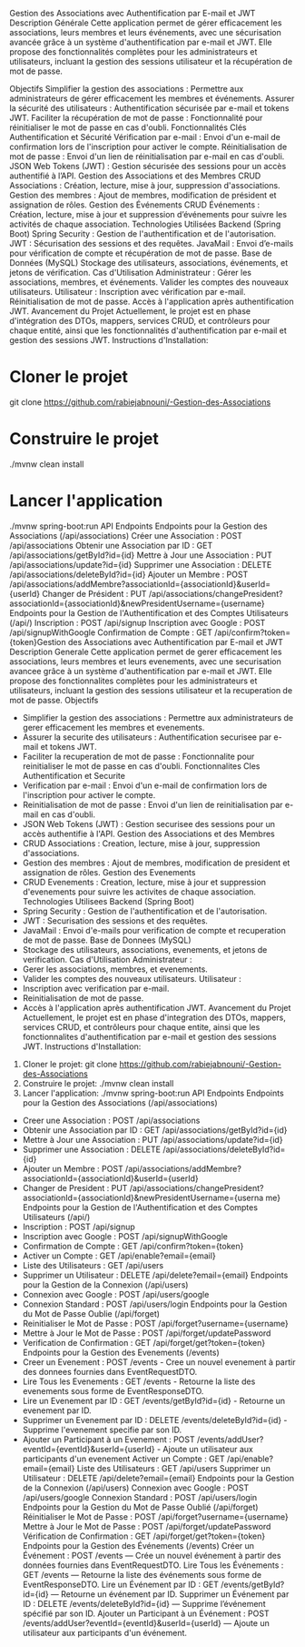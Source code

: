 Gestion des Associations avec Authentification par E-mail et JWT
Description Générale
Cette application permet de gérer efficacement les associations, leurs membres et leurs événements, avec une sécurisation avancée grâce à un système d'authentification par e-mail et JWT. Elle propose des fonctionnalités complètes pour les administrateurs et utilisateurs, incluant la gestion des sessions utilisateur et la récupération de mot de passe.

Objectifs
Simplifier la gestion des associations : Permettre aux administrateurs de gérer efficacement les membres et événements.
Assurer la sécurité des utilisateurs : Authentification sécurisée par e-mail et tokens JWT.
Faciliter la récupération de mot de passe : Fonctionnalité pour réinitialiser le mot de passe en cas d'oubli.
Fonctionnalités Clés
Authentification et Sécurité
Vérification par e-mail : Envoi d'un e-mail de confirmation lors de l'inscription pour activer le compte.
Réinitialisation de mot de passe : Envoi d'un lien de réinitialisation par e-mail en cas d'oubli.
JSON Web Tokens (JWT) : Gestion sécurisée des sessions pour un accès authentifié à l’API.
Gestion des Associations et des Membres
CRUD Associations : Création, lecture, mise à jour, suppression d'associations.
Gestion des membres : Ajout de membres, modification de président et assignation de rôles.
Gestion des Événements
CRUD Événements : Création, lecture, mise à jour et suppression d’événements pour suivre les activités de chaque association.
Technologies Utilisées
Backend (Spring Boot)
Spring Security : Gestion de l'authentification et de l'autorisation.
JWT : Sécurisation des sessions et des requêtes.
JavaMail : Envoi d’e-mails pour vérification de compte et récupération de mot de passe.
Base de Données (MySQL)
Stockage des utilisateurs, associations, événements, et jetons de vérification.
Cas d'Utilisation
Administrateur :
Gérer les associations, membres, et événements.
Valider les comptes des nouveaux utilisateurs.
Utilisateur :
Inscription avec vérification par e-mail.
Réinitialisation de mot de passe.
Accès à l'application après authentification JWT.
Avancement du Projet
Actuellement, le projet est en phase d'intégration des DTOs, mappers, services CRUD, et contrôleurs pour chaque entité, ainsi que les fonctionnalités d'authentification par e-mail et gestion des sessions JWT.
Instructions d'Installation:
# Cloner le projet
git clone https://github.com/rabiejabnouni/-Gestion-des-Associations

# Construire le projet
./mvnw clean install

# Lancer l'application
./mvnw spring-boot:run
API Endpoints
Endpoints pour la Gestion des Associations (/api/associations)
Créer une Association : POST /api/associations
Obtenir une Association par ID : GET /api/associations/getById?id={id}
Mettre à Jour une Association : PUT /api/associations/update?id={id}
Supprimer une Association : DELETE /api/associations/deleteById?id={id}
Ajouter un Membre : POST /api/associations/addMembre?associationId={associationId}&userId={userId}
Changer de Président : PUT /api/associations/changePresident?associationId={associationId}&newPresidentUsername={username}
Endpoints pour la Gestion de l'Authentification et des Comptes Utilisateurs (/api/)
Inscription : POST /api/signup
Inscription avec Google : POST /api/signupWithGoogle
Confirmation de Compte : GET /api/confirm?token={token}Gestion des Associations avec Authentification par E-mail et JWT
Description Generale
Cette application permet de gerer efficacement les associations, leurs membres et leurs
evenements, avec une securisation avancee grâce à un système d'authentification par e-mail et
JWT. Elle propose des fonctionnalites complètes pour les administrateurs et utilisateurs, incluant la
gestion des sessions utilisateur et la recuperation de mot de passe.
Objectifs
- Simplifier la gestion des associations : Permettre aux administrateurs de gerer efficacement les
membres et evenements.
- Assurer la securite des utilisateurs : Authentification securisee par e-mail et tokens JWT.
- Faciliter la recuperation de mot de passe : Fonctionnalite pour reinitialiser le mot de passe en cas
d'oubli.
Fonctionnalites Cles
Authentification et Securite
- Verification par e-mail : Envoi d'un e-mail de confirmation lors de l'inscription pour activer le
compte.
- Reinitialisation de mot de passe : Envoi d'un lien de reinitialisation par e-mail en cas d'oubli.
- JSON Web Tokens (JWT) : Gestion securisee des sessions pour un accès authentifie à l'API.
Gestion des Associations et des Membres
- CRUD Associations : Creation, lecture, mise à jour, suppression d'associations.
- Gestion des membres : Ajout de membres, modification de president et assignation de rôles.
Gestion des Evenements
- CRUD Evenements : Creation, lecture, mise à jour et suppression d'evenements pour suivre les
activites de chaque association.
Technologies Utilisees
Backend (Spring Boot)
- Spring Security : Gestion de l'authentification et de l'autorisation.
- JWT : Securisation des sessions et des requêtes.
- JavaMail : Envoi d'e-mails pour verification de compte et recuperation de mot de passe.
Base de Donnees (MySQL)
- Stockage des utilisateurs, associations, evenements, et jetons de verification.
Cas d'Utilisation
Administrateur :
- Gerer les associations, membres, et evenements.
- Valider les comptes des nouveaux utilisateurs.
Utilisateur :
- Inscription avec verification par e-mail.
- Reinitialisation de mot de passe.
- Accès à l'application après authentification JWT.
Avancement du Projet
Actuellement, le projet est en phase d'integration des DTOs, mappers, services CRUD, et
contrôleurs pour chaque entite, ainsi que les fonctionnalites d'authentification par e-mail et gestion
des sessions JWT.
Instructions d'Installation:
1. Cloner le projet: git clone https://github.com/rabiejabnouni/-Gestion-des-Associations
2. Construire le projet: ./mvnw clean install
3. Lancer l'application: ./mvnw spring-boot:run
API Endpoints
Endpoints pour la Gestion des Associations (/api/associations)
- Creer une Association : POST /api/associations
- Obtenir une Association par ID : GET /api/associations/getById?id={id}
- Mettre à Jour une Association : PUT /api/associations/update?id={id}
- Supprimer une Association : DELETE /api/associations/deleteById?id={id}
- Ajouter un Membre : POST
/api/associations/addMembre?associationId={associationId}&userId={userId}
- Changer de President : PUT
/api/associations/changePresident?associationId={associationId}&newPresidentUsername={userna
me}
Endpoints pour la Gestion de l'Authentification et des Comptes Utilisateurs (/api/)
- Inscription : POST /api/signup
- Inscription avec Google : POST /api/signupWithGoogle
- Confirmation de Compte : GET /api/confirm?token={token}
- Activer un Compte : GET /api/enable?email={email}
- Liste des Utilisateurs : GET /api/users
- Supprimer un Utilisateur : DELETE /api/delete?email={email}
Endpoints pour la Gestion de la Connexion (/api/users)
- Connexion avec Google : POST /api/users/google
- Connexion Standard : POST /api/users/login
Endpoints pour la Gestion du Mot de Passe Oublie (/api/forget)
- Reinitialiser le Mot de Passe : POST /api/forget?username={username}
- Mettre à Jour le Mot de Passe : POST /api/forget/updatePassword
- Verification de Confirmation : GET /api/forget/get?token={token}
Endpoints pour la Gestion des Evenements (/events)
- Creer un Evenement : POST /events - Cree un nouvel evenement à partir des donnees fournies
dans EventRequestDTO.
- Lire Tous les Evenements : GET /events - Retourne la liste des evenements sous forme de
EventResponseDTO.
- Lire un Evenement par ID : GET /events/getById?id={id} - Retourne un evenement par ID.
- Supprimer un Evenement par ID : DELETE /events/deleteById?id={id} - Supprime l'evenement
specifie par son ID.
- Ajouter un Participant à un Evenement : POST
/events/addUser?eventId={eventId}&userId={userId} - Ajoute un utilisateur aux participants d'un
evenement
Activer un Compte : GET /api/enable?email={email}
Liste des Utilisateurs : GET /api/users
Supprimer un Utilisateur : DELETE /api/delete?email={email}
Endpoints pour la Gestion de la Connexion (/api/users)
Connexion avec Google : POST /api/users/google
Connexion Standard : POST /api/users/login
Endpoints pour la Gestion du Mot de Passe Oublié (/api/forget)
Réinitialiser le Mot de Passe : POST /api/forget?username={username}
Mettre à Jour le Mot de Passe : POST /api/forget/updatePassword
Vérification de Confirmation : GET /api/forget/get?token={token}
Endpoints pour la Gestion des Événements (/events)
Créer un Événement : POST /events — Crée un nouvel événement à partir des données fournies dans EventRequestDTO.
Lire Tous les Événements : GET /events — Retourne la liste des événements sous forme de EventResponseDTO.
Lire un Événement par ID : GET /events/getById?id={id} — Retourne un événement par ID.
Supprimer un Événement par ID : DELETE /events/deleteById?id={id} — Supprime l’événement spécifié par son ID.
Ajouter un Participant à un Événement : POST /events/addUser?eventId={eventId}&userId={userId} — Ajoute un utilisateur aux participants d'un événement.
